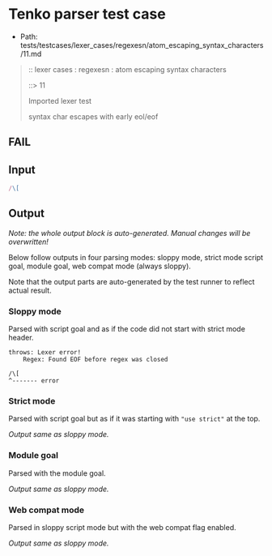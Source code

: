# Tenko parser test case

- Path: tests/testcases/lexer_cases/regexesn/atom_escaping_syntax_characters/11.md

> :: lexer cases : regexesn : atom escaping syntax characters
>
> ::> 11
>
> Imported lexer test
>
> syntax char escapes with early eol/eof

## FAIL

## Input

`````js
/\[
`````

## Output

_Note: the whole output block is auto-generated. Manual changes will be overwritten!_

Below follow outputs in four parsing modes: sloppy mode, strict mode script goal, module goal, web compat mode (always sloppy).

Note that the output parts are auto-generated by the test runner to reflect actual result.

### Sloppy mode

Parsed with script goal and as if the code did not start with strict mode header.

`````
throws: Lexer error!
    Regex: Found EOF before regex was closed

/\[
^------- error
`````

### Strict mode

Parsed with script goal but as if it was starting with `"use strict"` at the top.

_Output same as sloppy mode._

### Module goal

Parsed with the module goal.

_Output same as sloppy mode._

### Web compat mode

Parsed in sloppy script mode but with the web compat flag enabled.

_Output same as sloppy mode._

